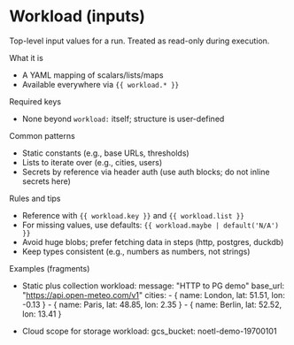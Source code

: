 # Workload (inputs)

Top-level input values for a run. Treated as read-only during execution.

What it is
- A YAML mapping of scalars/lists/maps
- Available everywhere via `{{ workload.* }}`

Required keys
- None beyond `workload:` itself; structure is user-defined

Common patterns
- Static constants (e.g., base URLs, thresholds)
- Lists to iterate over (e.g., cities, users)
- Secrets by reference via header auth (use auth blocks; do not inline secrets here)

Rules and tips
- Reference with `{{ workload.key }}` and `{{ workload.list }}`
- For missing values, use defaults: `{{ workload.maybe | default('N/A') }}`
- Avoid huge blobs; prefer fetching data in steps (http, postgres, duckdb)
- Keep types consistent (e.g., numbers as numbers, not strings)

Examples (fragments)
- Static plus collection
  workload:
    message: "HTTP to PG demo"
    base_url: "https://api.open-meteo.com/v1"
    cities:
      - { name: London, lat: 51.51, lon: -0.13 }
      - { name: Paris,  lat: 48.85, lon:  2.35 }
      - { name: Berlin, lat: 52.52, lon: 13.41 }

- Cloud scope for storage
  workload:
    gcs_bucket: noetl-demo-19700101
